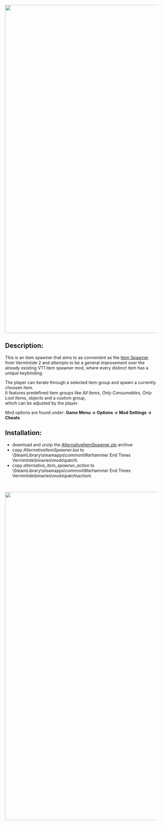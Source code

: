 <p align="center">
  <img src="../../../assets/banner-top.png" alt="" width="1080">
</p>

## Description:
This is an item spawner that aims to as convenient as the [Item Spawner](https://steamcommunity.com/sharedfiles/filedetails/?id=1391975678) from Vermintide 2 and attempts to be a general improvement over the already existing VT1 item spawner mod, where every distinct item has a unique keybinding.  

The player can iterate through a selected item group and spawn a currently choosen item.  
It features predefined item groups like *All Items*, *Only Consumables*, *Only Loot Items*, objects and a custom group,  
which can be adjusted by the player.   

Mod options are found under: **Game Menu → Options → Mod Settings → Cheats**

## Installation:
- download and unzip the [AlternativeItemSpawner.zip](../../../../releases/tag/AlternativeItemSpawner) archive
- copy *AlternativeItemSpawner.lua* to \SteamLibrary\steamapps\common\Warhammer End Times Vermintide\binaries\mods\patch\
- copy *alternative_item_spawner_action* to \SteamLibrary\steamapps\common\Warhammer End Times Vermintide\binaries\mods\patch\action\

<br/>

<p align="center">
  <img src="../../../assets/banner-buttom.png" alt="" width="1080">
</p>
